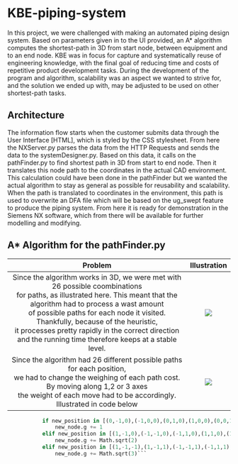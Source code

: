 # KBE-piping-system

In this project, we were challenged with making an automated piping design system. Based on parameters given in to the UI provided, an A* algorithm computes the shortest-path in 3D from start node, between equipment and to an end node. KBE was in focus for capture and systematically reuse of engineering knowledge, with the final goal of reducing time and costs of repetitive product development tasks. During the development of the program and algorithm, scalability was an aspect we wanted to strive for, and the solution we ended up with, may be adjusted to be used on other shortest-path tasks.

<h2>Architecture</h2>


The information flow starts when the customer submits data through the User Interface [HTML], which is styled by the CSS stylesheet. From here the NXServer.py parses the data from the HTTP Requests and sends the data to the systemDesigner.py. Based on this data, it calls on the pathFinder.py to find shortest path in 3D from start to end node. Then it translates this node path to the coordinates in the actual CAD environment. This calculation could have been done in the pathFinder but we wanted the actual algorithm to stay as general as possible for reusability and scalability. When the path is translated to coordinates in the environment, this path is used to overwrite an DFA file which will be based on the ug_swept feature to produce the piping system. From here it is ready for demonstration in the Siemens NX software, which from there will be available for further modelling and modifying.


<h2>A* Algorithm for the pathFinder.py</h2>

   Problem  |  Illustration   |
:----------------------------:|:----------------------------:
Since the algorithm works in 3D, we were met with 26 possible coombinations<br /> for paths, as illustrated here. This meant that the algorithm had to process a wast amount<br /> of possible paths for each node it visited. Thankfully, because of the heuristic, <br /> it processes pretty rapidly in the correct direction and the running time therefore keeps at a stable level. |  ![](https://user-images.githubusercontent.com/77832956/111148182-9dd71900-858b-11eb-8d45-45eeb49e906a.png)
Since the algorithm had 26 different possible paths for each position, <br />we had to change the weighing of each path cost. By moving along 1,2 or 3 axes <br /> the weight of each move had to be accordingly. Illustrated in code below |  ![](https://user-images.githubusercontent.com/77832956/111148221-aa5b7180-858b-11eb-9230-e338ec759257.png)
 ```python
            if new_position in [(0,-1,0),(-1,0,0),(0,1,0),(1,0,0),(0,0,1),(0,0,-1)]:
                new_node.g += 1
            elif new_position in [(1,-1,0),(-1,-1,0),(-1,1,0),(1,1,0),(1,0,1),(0,-1,1),(-1,0,1),(0,1,1),(0,1,-1),(1,0,-1),(0,-1,-1),(-1,0,-1)]:
                new_node.g += Math.sqrt(2)
            elif new_position in [(1,-1,-1),(1,-1,1),(-1,-1,1),(-1,1,1),(-1,-1,-1),(-1,1,-1),(1,1,-1),(1,1,1)]:
                new_node.g += Math.sqrt(3)```


